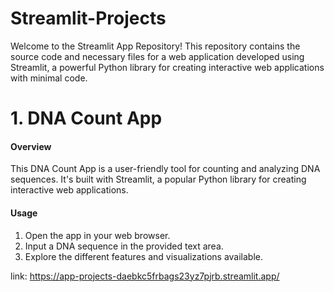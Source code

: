# Streamlit-Projects
Welcome to the Streamlit App Repository! This repository contains the source code and necessary files for a web application developed using Streamlit, a powerful Python library for creating interactive web applications with minimal code.
### 

# 1. DNA Count App
#### Overview
This DNA Count App is a user-friendly tool for counting and analyzing DNA sequences. It's built with Streamlit, a popular Python library for creating interactive web applications.

#### Usage
1) Open the app in your web browser.
2) Input a DNA sequence in the provided text area.
3) Explore the different features and visualizations available.

link: https://app-projects-daebkc5frbags23yz7pjrb.streamlit.app/
